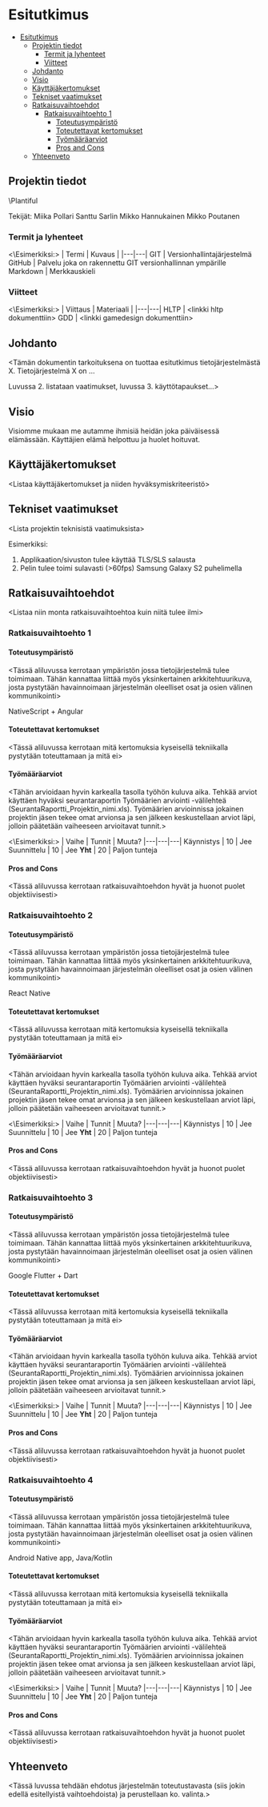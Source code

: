# Esitutkimus

- [Esitutkimus](#esitutkimus)
  - [Projektin tiedot](#projektin-tiedot)
    - [Termit ja lyhenteet](#termit-ja-lyhenteet)
    - [Viitteet](#viitteet)
  - [Johdanto](#johdanto)
  - [Visio](#visio)
  - [Käyttäjäkertomukset](#k%C3%A4ytt%C3%A4j%C3%A4kertomukset)
  - [Tekniset vaatimukset](#tekniset-vaatimukset)
  - [Ratkaisuvaihtoehdot](#ratkaisuvaihtoehdot)
    - [Ratkaisuvaihtoehto 1](#ratkaisuvaihtoehto-1)
      - [Toteutusympäristö](#toteutusymp%C3%A4rist%C3%B6)
      - [Toteutettavat kertomukset](#toteutettavat-kertomukset)
      - [Työmääräarviot](#ty%C3%B6m%C3%A4%C3%A4r%C3%A4arviot)
      - [Pros and Cons](#pros-and-cons)
  - [Yhteenveto](#yhteenveto)

## Projektin tiedot

\Plantiful

Tekijät:
Miika Pollari
Santtu Sarlin
Mikko Hannukainen
Mikko Poutanen

### Termit ja lyhenteet

<\Esimerkiksi:>
| Termi | Kuvaus |
|---|---|
GIT | Versionhallintajärjestelmä
GitHub | Palvelu joka on rakennettu GIT versionhallinnan ympärille
Markdown | Merkkauskieli

### Viitteet

<\Esimerkiksi:>
| Viittaus | Materiaali |
|---|---|
HLTP | \<linkki hltp dokumenttiin>
GDD | \<linkki gamedesign dokumenttiin>

## Johdanto

\<Tämän dokumentin tarkoituksena on tuottaa esitutkimus tietojärjestelmästä X. Tietojärjestelmä X on …

Luvussa 2. listataan vaatimukset, luvussa 3. käyttötapaukset…>

## Visio

Visiomme mukaan me autamme ihmisiä heidän joka päiväisessä elämässään. Käyttäjien elämä helpottuu ja huolet hoituvat.

## Käyttäjäkertomukset

\<Listaa käyttäjäkertomukset ja niiden hyväksymiskriteeristö>

## Tekniset vaatimukset

\<Lista projektin teknisistä vaatimuksista>

Esimerkiksi:

1. Applikaation/sivuston tulee käyttää TLS/SLS salausta
2. Pelin tulee toimi sulavasti (>60fps) Samsung Galaxy S2 puhelimella

## Ratkaisuvaihtoehdot

\<Listaa niin monta ratkaisuvaihtoehtoa kuin niitä tulee ilmi>

### Ratkaisuvaihtoehto 1

#### Toteutusympäristö

\<Tässä aliluvussa kerrotaan ympäristön jossa tietojärjestelmä tulee toimimaan. Tähän kannattaa liittää myös yksinkertainen arkkitehtuurikuva, josta pystytään havainnoimaan järjestelmän oleelliset osat ja osien välinen kommunikointi>

NativeScript + Angular

#### Toteutettavat kertomukset

\<Tässä aliluvussa kerrotaan mitä kertomuksia kyseisellä tekniikalla pystytään toteuttamaan ja mitä ei>

#### Työmääräarviot

<Tähän arvioidaan hyvin karkealla tasolla työhön kuluva aika. Tehkää arviot käyttäen hyväksi seurantaraportin Työmäärien arviointi -välilehteä (SeurantaRaportti_Projektin_nimi.xls). Työmäärien arvioinnissa jokainen projektin jäsen tekee omat arvionsa ja sen jälkeen keskustellaan arviot läpi, jolloin päätetään vaiheeseen arvioitavat tunnit.>

<\Esimerkiksi:>
| Vaihe | Tunnit | Muuta?
|---|---|---|
Käynnistys | 10 | Jee
Suunnittelu | 10 | Jee
**Yht** | 20 | Paljon tunteja

#### Pros and Cons

\<Tässä aliluvussa kerrotaan ratkaisuvaihtoehdon hyvät ja huonot puolet objektiivisesti>

### Ratkaisuvaihtoehto 2

#### Toteutusympäristö

\<Tässä aliluvussa kerrotaan ympäristön jossa tietojärjestelmä tulee toimimaan. Tähän kannattaa liittää myös yksinkertainen arkkitehtuurikuva, josta pystytään havainnoimaan järjestelmän oleelliset osat ja osien välinen kommunikointi>

React Native

#### Toteutettavat kertomukset

\<Tässä aliluvussa kerrotaan mitä kertomuksia kyseisellä tekniikalla pystytään toteuttamaan ja mitä ei>

#### Työmääräarviot

<Tähän arvioidaan hyvin karkealla tasolla työhön kuluva aika. Tehkää arviot käyttäen hyväksi seurantaraportin Työmäärien arviointi -välilehteä (SeurantaRaportti_Projektin_nimi.xls). Työmäärien arvioinnissa jokainen projektin jäsen tekee omat arvionsa ja sen jälkeen keskustellaan arviot läpi, jolloin päätetään vaiheeseen arvioitavat tunnit.>

<\Esimerkiksi:>
| Vaihe | Tunnit | Muuta?
|---|---|---|
Käynnistys | 10 | Jee
Suunnittelu | 10 | Jee
**Yht** | 20 | Paljon tunteja

#### Pros and Cons

\<Tässä aliluvussa kerrotaan ratkaisuvaihtoehdon hyvät ja huonot puolet objektiivisesti>

### Ratkaisuvaihtoehto 3

#### Toteutusympäristö

\<Tässä aliluvussa kerrotaan ympäristön jossa tietojärjestelmä tulee toimimaan. Tähän kannattaa liittää myös yksinkertainen arkkitehtuurikuva, josta pystytään havainnoimaan järjestelmän oleelliset osat ja osien välinen kommunikointi>

Google Flutter + Dart

#### Toteutettavat kertomukset

\<Tässä aliluvussa kerrotaan mitä kertomuksia kyseisellä tekniikalla pystytään toteuttamaan ja mitä ei>

#### Työmääräarviot

<Tähän arvioidaan hyvin karkealla tasolla työhön kuluva aika. Tehkää arviot käyttäen hyväksi seurantaraportin Työmäärien arviointi -välilehteä (SeurantaRaportti_Projektin_nimi.xls). Työmäärien arvioinnissa jokainen projektin jäsen tekee omat arvionsa ja sen jälkeen keskustellaan arviot läpi, jolloin päätetään vaiheeseen arvioitavat tunnit.>

<\Esimerkiksi:>
| Vaihe | Tunnit | Muuta?
|---|---|---|
Käynnistys | 10 | Jee
Suunnittelu | 10 | Jee
**Yht** | 20 | Paljon tunteja

#### Pros and Cons

\<Tässä aliluvussa kerrotaan ratkaisuvaihtoehdon hyvät ja huonot puolet objektiivisesti>

### Ratkaisuvaihtoehto 4

#### Toteutusympäristö

\<Tässä aliluvussa kerrotaan ympäristön jossa tietojärjestelmä tulee toimimaan. Tähän kannattaa liittää myös yksinkertainen arkkitehtuurikuva, josta pystytään havainnoimaan järjestelmän oleelliset osat ja osien välinen kommunikointi>

Android Native app, Java/Kotlin

#### Toteutettavat kertomukset

\<Tässä aliluvussa kerrotaan mitä kertomuksia kyseisellä tekniikalla pystytään toteuttamaan ja mitä ei>

#### Työmääräarviot

<Tähän arvioidaan hyvin karkealla tasolla työhön kuluva aika. Tehkää arviot käyttäen hyväksi seurantaraportin Työmäärien arviointi -välilehteä (SeurantaRaportti_Projektin_nimi.xls). Työmäärien arvioinnissa jokainen projektin jäsen tekee omat arvionsa ja sen jälkeen keskustellaan arviot läpi, jolloin päätetään vaiheeseen arvioitavat tunnit.>

<\Esimerkiksi:>
| Vaihe | Tunnit | Muuta?
|---|---|---|
Käynnistys | 10 | Jee
Suunnittelu | 10 | Jee
**Yht** | 20 | Paljon tunteja

#### Pros and Cons

\<Tässä aliluvussa kerrotaan ratkaisuvaihtoehdon hyvät ja huonot puolet objektiivisesti>


## Yhteenveto

\<Tässä luvussa tehdään ehdotus järjestelmän toteutustavasta (siis jokin edellä esitellyistä vaihtoehdoista) ja perustellaan ko. valinta.>
